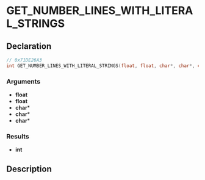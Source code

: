 # GET_NUMBER_LINES_WITH_LITERAL_STRINGS

## Declaration
```cpp
// 0x71DE26A3
int GET_NUMBER_LINES_WITH_LITERAL_STRINGS(float, float, char*, char*, char*);
```

### Arguments
- **float**
- **float**
- **char***
- **char***
- **char***

### Results
- **int**

## Description
